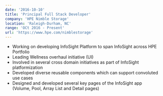 ```yaml
---
date: '2016-10-10'
title: 'Principal Full Stack Developer'
company: 'HPE Nimble Storage'
location: 'Raleigh-Durham, NC'
range: 'OCt 2016 - Present'
url: 'https://www.hpe.com/nimblestorage'
---
```


- Working on developing InfoSight Platform to span InfoSight across HPE Portfolio
- Leading Wellness overhaul initiative (UI)
- Involved in several cross domain initiatives as part of InfoSight platformization
- Developed diverse reusable components which can support convoluted use cases
- Designed and developed several key pages of the InfoSight app (Volume, Pool, Array List and Detail pages)
